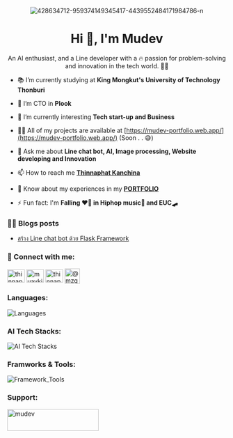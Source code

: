 <p align="center"><img src="https://i.ibb.co/mtFw0DJ/Untitled-design-1.png" alt="428634712-959374149345417-4439552484171984786-n" border="0"></p>

<h1 align="center">Hi 👋, I'm Mudev</h1>
<p align="center">An AI enthusiast, and a Line developer with a 🔥 passion for problem-solving and innovation in the tech world. 🏃🏻</p>

- 📚 I’m currently studying at **King Mongkut's University of Technology Thonburi**

- 🌱 I’m CTO in **Plook**

- 🧐 I’m currently interesting **Tech start-up and Business**

- 👨‍💻 All of my projects are available at [https://mudev-portfolio.web.app/](https://mudev-portfolio.web.app/) (Soon . . 😅)

- 💬 Ask me about **Line chat bot, AI, Image processing, Website developing and Innovation**

- 📫 How to reach me [**Thinnaphat Kanchina**](https://www.facebook.com/profile.php?id=100004185094386)

- 📄 Know about my experiences in my [**PORTFOLIO**](https://shorturl.at/mvM04)

- ⚡ Fun fact: I'm **Falling ❤️‍🔥 in Hiphop music🎤 and EUC🛹**

### ✍🏻 Blogs posts
<!-- BLOG-POST-LIST:START -->
- [สร้าง Line chat bot ด้วย Flask Framework](https://medium.com/@mzgamer3360/%E0%B8%AA%E0%B8%A3%E0%B9%89%E0%B8%B2%E0%B8%87-linebot-%E0%B8%A3%E0%B9%88%E0%B8%A7%E0%B8%A1%E0%B8%81%E0%B8%B1%E0%B8%9A-python-flask-ad4c465613aa)
<!-- BLOG-POST-LIST:END -->

<h3 align="left">🔗 Connect with me:</h3>
<p align="left">
<a href="https://linkedin.com/in/thinnaphat-kanchina-6415ab2a5" target="blank"><img align="center" src="https://raw.githubusercontent.com/rahuldkjain/github-profile-readme-generator/master/src/images/icons/Social/linked-in-alt.svg" alt="thinnaphat-kanchina-6415ab2a5" height="30" width="40" /></a>
<a href="https://kaggle.com/muaykill" target="blank"><img align="center" src="https://raw.githubusercontent.com/rahuldkjain/github-profile-readme-generator/master/src/images/icons/Social/kaggle.svg" alt="muaykill" height="30" width="40" /></a>
<a href="https://fb.com/thinnaphat kanchina" target="blank"><img align="center" src="https://raw.githubusercontent.com/rahuldkjain/github-profile-readme-generator/master/src/images/icons/Social/facebook.svg" alt="thinnaphat kanchina" height="30" width="40" /></a>
<a href="https://medium.com/@mzgamer3360" target="blank"><img align="center" src="https://cdn-icons-png.flaticon.com/512/5968/5968906.png" alt="@mzgamer3360" height="35" width="35" /></a>
</p>

<h3 align="left">Languages:</h3>

![Languages](https://skillicons.dev/icons?i=python,html,css,javascript,c,cs,aiscript)

<h3 align="left">AI Tech Stacks:</h3>

![AI Tech Stacks](https://skillicons.dev/icons?i=pytorch,sklearn,tensorflow,opencv)

<h3 align="left">Framworks & Tools:</h3>

![Framework_Tools](https://skillicons.dev/icons?i=anaconda,bootstrap,arduino,tensorflow,opencv,apple,aws,azure,express,fastapi,flask,django,nodejs,react,firebase,gcp,materialui,selenium,unity,vercel,vite,vscode)

<h3 align="left">Support:</h3>
<p><a href="https://www.buymeacoffee.com/mudev"> <img align="left" src="https://cdn.buymeacoffee.com/buttons/v2/default-yellow.png" height="50" width="210" alt="mudev" /></a></p><br><br>
